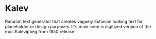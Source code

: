 # Kalev
 Random text generator that creates vaguely Estonian looking text for placeholder or design purposes.
 It's main seed is digitized version of the epic Kalevipoeg from 1850 release.